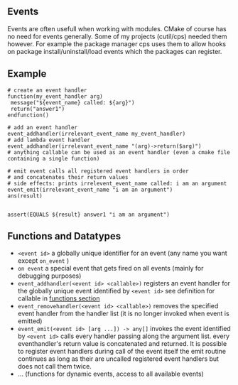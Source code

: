 ## Events

Events are often usefull when working with modules. CMake of course has no need for events generally. Some of my projects (cutil/cps) needed them however. For example the package manager cps uses them to allow hooks on package install/uninstall/load events which the packages can register.


## Example


```
# create an event handler
function(my_event_handler arg)
 message("${event_name} called: ${arg}")
 return("answer1")
endfunction()

# add an event handler
event_addhandler(irrelevant_event_name my_event_handler)
# add lambda event handler
event_addhandler(irrelevant_event_name "(arg)->return($arg)")
# anything callable can be used as an event handler (even a cmake file containing a single function)

# emit event calls all registered event handlers in order
# and concatenates their return values
# side effects: prints irrelevent_event_name called: i am an argument
event_emit(irrelevant_event_name "i am an argument")
ans(result)


assert(EQUALS ${result} answer1 "i am an argument")
```

## Functions and Datatypes

* `<event id>` a globally unique identifier for an event (any name you want except `on_event` )
* `on event` a special event that gets fired on all events (mainly for debugging purposes)
* `event_addhandler(<event id> <callable>)` registers an event handler for the globally unique event identified by `<event id>` see definition for callable in [functions section](#functions)
* `event_removehandler(<event id> <callable>)` removes the specified event handler from the handler list (it is no longer invoked when event is emitted)
* `event_emit(<event id> [arg ...]) -> any[]` invokes the event identified by `<event id>` calls every handler passing along the argument list. every eventhandler's return value is concatenated and returned.  It is possible to register event handlers during call of the event itself the emit routine continues as long as their are uncalled registered event handlers but does not call them twice.
* ... (functions for dynamic events, access to all available events)
